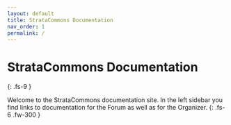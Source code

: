 ```yaml
---
layout: default
title: StrataCommons Documentation
nav_order: 1
permalink: /
---
```


# StrataCommons Documentation
{: .fs-9 }

Welcome to the StrataCommons documentation site. In the left sidebar you find links to documentation for the Forum as well as for the Organizer.
{: .fs-6 .fw-300 }
